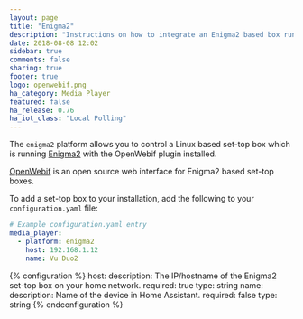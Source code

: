 ```yaml
---
layout: page
title: "Enigma2"
description: "Instructions on how to integrate an Enigma2 based box running OpenWebif into Home Assistant."
date: 2018-08-08 12:02
sidebar: true
comments: false
sharing: true
footer: true
logo: openwebif.png
ha_category: Media Player
featured: false
ha_release: 0.76
ha_iot_class: "Local Polling"
---
```


The `enigma2` platform allows you to control a Linux based set-top box which is running [Enigma2](https://github.com/oe-alliance/oe-alliance-enigma2) with the OpenWebif plugin installed.

[OpenWebif](https://github.com/E2OpenPlugins/e2openplugin-OpenWebif) is an open source web interface for Enigma2 based set-top boxes.

To add a set-top box to your installation, add the following to your `configuration.yaml` file:

```yaml
# Example configuration.yaml entry
media_player:
  - platform: enigma2
    host: 192.168.1.12
    name: Vu Duo2
```

{% configuration %}
  host:
    description: The IP/hostname of the Enigma2 set-top box on your home network.
    required: true
    type: string
  name:
    description: Name of the device in Home Assistant.
    required: false
    type: string
{% endconfiguration %}
